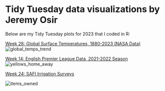 # Tidy Tuesday data visualizations by Jeremy Osir

Below are my Tidy Tuesday plots for 2023 that I coded in R:

[Week 28: Global Surface Temperatures, 1880-2023 (NASA Data)](2023/week_28_global_surface_temps)
![global_temps_trend](https://github.com/osirjeremy/TidyTuesday-JeremyOsir/assets/8055445/ebb90bf9-3b1e-4224-beae-04f6ec5a4f7e)


[Week 14: English Premier League Data, 2021-2022 Season](2023/week_14_EPL)
![yellows_home_away](https://github.com/osirjeremy/TidyTuesday-JeremyOsir/assets/8055445/cb2d7e21-f5d5-4f4d-ba64-058d1351b6d6)

[Week 24: SAFI Irrigation Surveys
](2023/week_24_irrigation)

![items_owned](https://github.com/osirjeremy/TidyTuesday-JeremyOsir/assets/8055445/78e98233-4055-44f7-ac26-40adfec0b82f)


